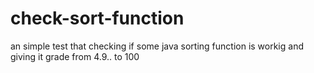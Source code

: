 # check-sort-function
an simple test that checking if some java sorting function is workig and giving it grade from 4.9.. to 100

